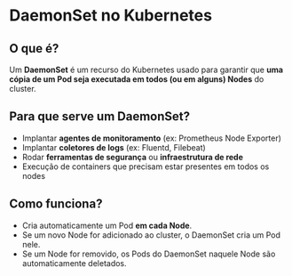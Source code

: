 # DaemonSet no Kubernetes

## O que é?

Um **DaemonSet** é um recurso do Kubernetes usado para garantir que **uma cópia de um Pod seja executada em todos (ou em alguns) Nodes** do cluster.

## Para que serve um DaemonSet?

- Implantar **agentes de monitoramento** (ex: Prometheus Node Exporter)
- Implantar **coletores de logs** (ex: Fluentd, Filebeat)
- Rodar **ferramentas de segurança** ou **infraestrutura de rede**
- Execução de containers que precisam estar presentes em todos os nodes

## Como funciona?

- Cria automaticamente um Pod **em cada Node**.
- Se um novo Node for adicionado ao cluster, o DaemonSet cria um Pod nele.
- Se um Node for removido, os Pods do DaemonSet naquele Node são automaticamente deletados.

 
